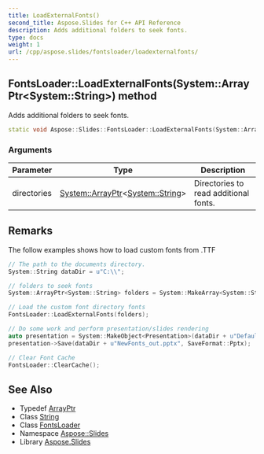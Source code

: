 ```yaml
---
title: LoadExternalFonts()
second_title: Aspose.Slides for C++ API Reference
description: Adds additional folders to seek fonts.
type: docs
weight: 1
url: /cpp/aspose.slides/fontsloader/loadexternalfonts/
---
```

## FontsLoader::LoadExternalFonts(System::ArrayPtr\<System::String\>) method


Adds additional folders to seek fonts.

```cpp
static void Aspose::Slides::FontsLoader::LoadExternalFonts(System::ArrayPtr<System::String> directories)
```


### Arguments

| Parameter | Type | Description |
| --- | --- | --- |
| directories | [System::ArrayPtr](../../../system/arrayptr/)\<[System::String](../../../system/string/)\> | Directories to read additional fonts. |
## Remarks



The follow examples shows how to load custom fonts from .TTF 
```cpp
// The path to the documents directory.
System::String dataDir = u"C:\\";

// folders to seek fonts
System::ArrayPtr<System::String> folders = System::MakeArray<System::String>({dataDir});

// Load the custom font directory fonts
FontsLoader::LoadExternalFonts(folders);

// Do some work and perform presentation/slides rendering
auto presentation = System::MakeObject<Presentation>(dataDir + u"DefaultFonts.pptx");
presentation->Save(dataDir + u"NewFonts_out.pptx", SaveFormat::Pptx);

// Clear Font Cache
FontsLoader::ClearCache();
```

## See Also

* Typedef [ArrayPtr](../../system/arrayptr/)
* Class [String](../../system/string/)
* Class [FontsLoader](./)
* Namespace [Aspose::Slides](../)
* Library [Aspose.Slides](../../)